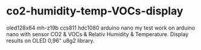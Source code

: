 # co2-humidity-temp-VOCs-display
oled128х64 mh-z19b ccs811 hdc1080 arduino nano
my test work on arduino nano with sensor CO2 & VOCs & Relativ Humidity & Temperature.
Display results on OLED 0,96" u8g2 library.
